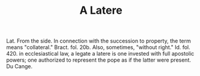 ---
title: A Latere
letter: A
permalink: "/definitions/bld-a-latere.html"
body: Lat. From the side. In connection with the succession to property, the term
  means "collateral." Bract. fol. 20b. Also, sometimes, "without right." Id. fol.
  420. in ecclesiastical law, a legate a latere is one invested with full apostolic
  powers; one authorized to represent the pope as if the latter were present. Du Cange.
published_at: '2018-08-05'
source: Black's Law Dictionary 2nd Ed (1910)
layout: post
---